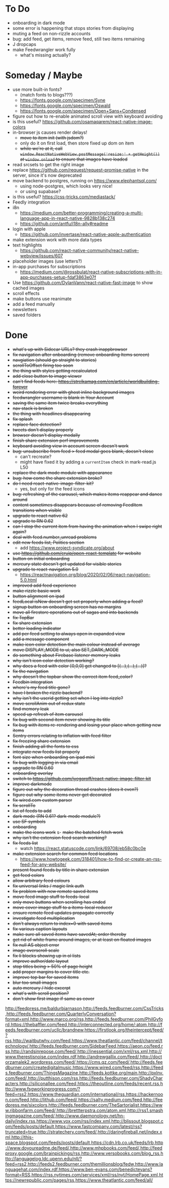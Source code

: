 # To Do

- onboarding in dark mode
- some error is happening that stops stories from displaying
- muting a feed on non-rizzle accounts
- bug: add feed, get items, remove feed, still two items remaining
- J dropcaps
- make Feedwrangler work fully
  - what's missing actually?

# Someday / Maybe

- use more built-in fonts?
  - (match fonts to blogs???)
  - https://fonts.google.com/specimen/Syne
  - https://fonts.google.com/specimen/Oswald
  - https://fonts.google.com/specimen/Open+Sans+Condensed
- figure out how to re-enable animated scroll view with keyboard avoiding
- is this useful? https://github.com/osamaqarem/react-native-image-colors
- in-browser js causes render delays! 
  - ~~move to item init (with jsdom?)~~
  - only do it on first load, then store fixed up dom on item
  - ~~while we're at it, call `window.ReactNativeWebView.postMessage('resize:' + getHeight())` at `window.onload` to ensure that images have loaded~~
- read srcsets to get the right image
- replace https://github.com/request/request-promise-native in the server, since it's now deprecated
- move backend to postgres, running on https://www.elephantsql.com/
  - using node-postgres, which looks very nice!
  - or using supabase?
- is this useful? https://css-tricks.com/mediastack/
- Feedly integration
- i8n 
    - https://medium.com/better-programming/creating-a-multi-language-app-in-react-native-9828b138c274
    - https://github.com/antfu/i18n-ally#readme
- login with apple
    + https://github.com/invertase/react-native-apple-authentication
- make extension work with more data types
- text highlights
    + https://github.com/react-native-community/react-native-webview/issues/607
- placeholder images (use letters?)
- in-app purchases for subscriptions
    + https://medium.com/@rossbulat/react-native-subscriptions-with-in-app-purchases-setup-fdaf3863e07f
- Use https://github.com/DylanVann/react-native-fast-image to show cached images
- scroll effects
- make buttons use reanimate
- add a feed manually
- newsletters
- saved folders

# Done

- ~~what's up with Sidecar URLs? they crash inappbrowser~~
- ~~fix navigation after onboarding (remove onboarding Items screen)~~
- ~~navgiation (should go straight to stories)~~
- ~~scrollToOffset firing too soon~~
- ~~the thing with styles getting recalculated~~
- ~~add close button to image viewer~~
- ~~can't find feeds here: https://strelkamag.com/en/article/worldbuilding-forever~~
- ~~weird rendering error with ghost inline background images~~
- ~~feedwrangler username is blank in Your Account~~
- ~~saving the same item twice breaks everything~~
- ~~nav stack is broken~~
- ~~the thing with headlines disappearing~~
- ~~fix splash~~
- ~~replace face detection?~~
- ~~tweets don't display properly~~
- ~~browser doesn't display modally~~
- ~~finish share extension perf improvements~~
- ~~keyboard avoiding view in account screen doesn't work~~
- ~~bug: unsubscribe from feed > feed modal goes blank, doesn't close~~
  - can't recreate?
  - might have fixed it by adding a `currentItem` check in mark-read.js L50
- ~~replace the dark mode module with appearance~~
- ~~bug: how come the share extension broke?~~
- ~~do I need react-native-image-filter-kit?~~
  - yes, but only for the feed icons
- ~~bug: refreshing of the carousel, which makes items reappear and dance around~~
- ~~content sometimes disappears because of removing FeedItem transitions when visible~~
- ~~upgrade to react native 62~~
- ~~upgrade to RN 0.62~~
- ~~can I stop the current item from having the animation when I swipe right again?~~
- ~~deal with feed.number_unread problems~~
- ~~edit new feeds list, Politics section~~
  - add https://www.project-syndicate.org/about
- ~~use https://github.com/cruip/open-react-template for website~~
- ~~button on initial onboarding~~
- ~~mercury state doesn't get updated for visible stories~~
- ~~upgrade to react-navigation 5.0~~
    + https://reactnavigation.org/blog/2020/02/06/react-navigation-5.0.html
- ~~improved add feed experience~~
- ~~make rizzle basic work~~
- ~~button alignment on ipad~~
- ~~feedLocal isNew doesn't get set properly when adding a feed?~~
- ~~signup button on onboarding screen has no margins~~
- ~~move all firestore operations out of sagas and into backends~~
- ~~fix TopBar~~
- ~~fix share extension~~
- ~~better loading indicator~~
- ~~add per feed setting to always open in expanded view~~
- ~~add a message component~~
- ~~make icon color detection the main colour instead of average~~
- ~~move DISPLAY_MODE to ui, also SET_DARK_MODE~~
- ~~do something about Firebase listener memory leaks~~
- ~~why isn't icon color detection working?~~
- ~~why does a feed with color [0,0,0] get changed to [(...),(...),(...)]?~~
- ~~fix the navigation~~
- ~~why doesn't the topbar show the correct item feed_color?~~
- ~~Feedbin integration~~
- ~~where's my feed title gone?~~
- ~~have I broken the rizzle backend?~~
- ~~why isn't the userid getting set when I log into rizzle?~~
- ~~move scrollAnim out of redux state~~
- ~~find memory leak~~
- ~~speed up refresh of item carousel~~
- ~~fix bug with second item never showing its title~~
- ~~fix bug with items re-rendering and losing your place when getting new items~~
- ~~Sentry errors relating to inflation with feed filter~~
- ~~fix freezing share extension~~
- ~~finish adding all the fonts to css~~
- ~~integrate new feeds list properly~~
- ~~font size when onboarding on ipad mini~~
- ~~fix bug with logging in via email~~
- ~~upgrade to RN 0.60~~
- ~~onboarding overlay~~
- ~~switch to https://github.com/iyegoroff/react-native-image-filter-kit~~
- ~~improve darkmode~~
- ~~figure out why the decoration thread crashes (does it even?)~~
- ~~figure out why some items never get decorated~~
- ~~fix wired.com custom parser~~
- ~~fix scrollTo~~
- ~~list of feeds to add~~
- ~~dark mode (RN 0.61? dark-mode module?)~~
- ~~use SF symbols~~
- ~~onboarding~~
- ~~make the icons work~~
s- ~~make the batched fetch work~~
- ~~why isn't the extension feed search working?~~
- ~~fix feeds list~~
    + watch https://react.statuscode.com/link/69708/eb58c0bc0e
- ~~make extension search for common feed locations~~
    + https://www.howtogeek.com/318401/how-to-find-or-create-an-rss-feed-for-any-website/
- ~~present found feeds by title in share extension~~
- ~~get feed colors~~
- ~~allow arbitrary feed colours~~
- ~~fix universal links / magic link auth~~
- ~~fix problem with new remote saved items~~
- ~~move feed image stuff to feeds-local~~
- ~~only move buttons when scrolling has ended~~
- ~~move cover image stuff to a items-local reducer~~
- ~~ensure remote feed updates propagate correctly~~
- ~~investigate feed multiplication~~
- ~~don't always return to index=0 with saved items~~
- ~~fix various caption layouts~~
- ~~make sure all saved items have savedAt; order thereby~~
- ~~get rid of white frame around images, or at least on floated images~~
- ~~fix null AS object error~~
- ~~image overscroll scale~~
- ~~fix li blocks showing up in ol lists~~
- ~~improve author/date layout~~
- ~~stop titles being > 50% of page height~~
- ~~add proper margins to cover title etc.~~
- ~~improve top bar for saved items~~
- ~~blur too small images~~
- ~~auto mercury / hide excerpt~~
- ~~what's with scroll position?~~
- ~~don't show first image if same as cover~~


http://feedpress.me/baldurbjarnason,http://feeds.feedburner.com/CssTricks,http://feeds.feedburner.com/QuarterlyConversation?format=xml,http://www.marco.org/rss,http://feeds.feedburner.com/PhilGyford,https://thebaffler.com/feed,http://interconnected.org/home/;atom,http://feeds.feedburner.com/ucllc/brandnew,https://firstlook.org/theintercept/feed/?rss,http://waitbutwhy.com/feed,https://www.theatlantic.com/feed/channel/technology/,http://feeds.feedburner.com/SidebarFeed,https://aeon.co/feed.rss,http://randsinrepose.com/feed/,http://inessential.com/xml/rss.xml,http://www.therestisnoise.com/index.rdf,http://andrewgallix.com/feed/,http://doctorzamalek2.wordpress.com/feed/,https://cms.qz.com/feed/,http://feeds.feedburner.com/createdigitalmusic,https://www.wired.com/feed/rss,http://feeds.feedburner.com/ThingsMagazine,http://feeds.kottke.org/main,http://pxlnv.com/feed/,http://putthison.com/rss,http://feeds.feedburner.com/ShadyCharacters,http://siliconallee.com/feed,https://theoutline.com/feeds/recent.rss,http://www.fsgworkinprogress.com/?feed=rss2,https://www.theguardian.com/international/rss,https://hackernoon.com/feed,http://lithub.com/feed/,https://salty.medium.com/feed,http://feedpress.me/sixcolors,http://feeds.feedburner.com/TheSartorialist,https://www.ribbonfarm.com/feed/,http://brettterpstra.com/atom.xml,http://rss1.smashingmagazine.com/feed/,http://www.daemonology.net/hn-daily/index.rss,https://www.vox.com/rss/index.xml,http://blissout.blogspot.com/feeds/posts/default,https://www.fastcompany.com/latest/rss?truncated=true,http://stratechery.com/feed/,http://daringfireball.net/index.xml,http://this-space.blogspot.com/feeds/posts/default,https://cdn.lrb.co.uk/feeds/lrb,http://www.doyoureadme.de/feed/,http://www.mhpbooks.com/feed/,http://feedproxy.google.com/brainpickings/rss,http://www.versobooks.com/blog_rss,http://languagelog.ldc.upenn.edu/nll/?feed=rss2,http://feeds2.feedburner.com/themillionsblog/fedw,http://www.languagehat.com/index.rdf,https://www.ben-evans.com/benedictevans?format=RSS,https://rss.nytimes.com/services/xml/rss/nyt/HomePage.xml,https://newrepublic.com/pages/rss,https://www.theatlantic.com/feed/all/